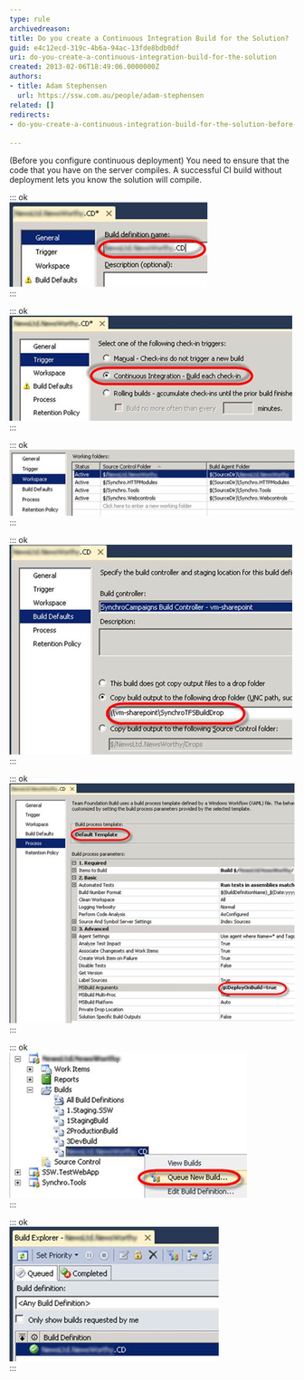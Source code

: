 ```yaml
---
type: rule
archivedreason: 
title: Do you create a Continuous Integration Build for the Solution?
guid: e4c12ecd-319c-4b6a-94ac-13fde8bdb0df
uri: do-you-create-a-continuous-integration-build-for-the-solution
created: 2013-02-06T18:49:06.0000000Z
authors:
- title: Adam Stephensen
  url: https://ssw.com.au/people/adam-stephensen
related: []
redirects:
- do-you-create-a-continuous-integration-build-for-the-solution-before-configuring-continuous-deployment

---
```


(Before you configure continuous deployment) You need to ensure that the code that you have on the server compiles. A successful CI build without deployment lets you know the solution will compile.

<!--endintro-->


::: ok  
![Figure: The Build definition name should include the project name. The reason for this is that builds for all solutions are placed in the same folder, and including the build name makes the Build Drop folder organised](ci-build-1.jpg)  
:::


::: ok  
![Figure: On the Trigger tab choose Continuous Integration. This ensures that each check-in results in a build](ci-build-2.jpg)  
:::


::: ok  
![Figure: On the Workspace tab you need to include all source control folders that are required for the build](ci-build-3.jpg)  
:::


::: ok  
![Figure: Enter the path to your Drop Folder (where you drop your builds)](ci-build-4.jpg)  
:::


::: ok  
![Figure: Choose the Default Build template and enter the DeployOnBuild argument to the MSBuild Arguments parameter of the build template](ci-build-5.jpg)  
:::


::: ok  
![Figure: Queue a build, to ensure our CI build is working correctly](ci-build-6.jpg)  
:::


::: ok  
![Figure: Before we setup continuous deployment it is important to get a successful basic CI build](ci-build-7.jpg)  
:::
